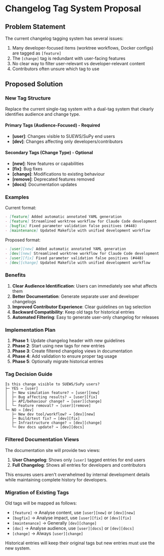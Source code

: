 # Changelog Tag System Proposal

## Problem Statement

The current changelog tagging system has several issues:
1. Many developer-focused items (worktree workflows, Docker configs) are tagged as `[feature]`
2. The `[change]` tag is redundant with user-facing features
3. No clear way to filter user-relevant vs developer-relevant content
4. Contributors often unsure which tag to use

## Proposed Solution

### New Tag Structure

Replace the current single-tag system with a dual-tag system that clearly identifies audience and change type.

#### Primary Tags (Audience-Focused) - Required
- **[user]**: Changes visible to SUEWS/SuPy end users
- **[dev]**: Changes affecting only developers/contributors

#### Secondary Tags (Change Type) - Optional
- **[new]**: New features or capabilities
- **[fix]**: Bug fixes
- **[change]**: Modifications to existing behaviour
- **[remove]**: Deprecated features removed
- **[docs]**: Documentation updates

### Examples

Current format:
```markdown
- [feature] Added automatic annotated YAML generation
- [feature] Streamlined worktree workflow for Claude Code development
- [bugfix] Fixed parameter validation false positives (#448)
- [maintenance] Updated Makefile with unified development workflow
```

Proposed format:
```markdown
- [user][new] Added automatic annotated YAML generation
- [dev][new] Streamlined worktree workflow for Claude Code development
- [user][fix] Fixed parameter validation false positives (#448)
- [dev][change] Updated Makefile with unified development workflow
```

### Benefits

1. **Clear Audience Identification**: Users can immediately see what affects them
2. **Better Documentation**: Generate separate user and developer changelogs
3. **Improved Contributor Experience**: Clear guidelines on tag selection
4. **Backward Compatibility**: Keep old tags for historical entries
5. **Automated Filtering**: Easy to generate user-only changelog for releases

### Implementation Plan

1. **Phase 1**: Update changelog header with new guidelines
2. **Phase 2**: Start using new tags for new entries
3. **Phase 3**: Create filtered changelog views in documentation
4. **Phase 4**: Add validation to ensure proper tag usage
5. **Phase 5**: Optionally migrate historical entries

### Tag Decision Guide

```
Is this change visible to SUEWS/SuPy users?
├─ YES → [user]
│  ├─ New simulation feature? → [user][new]
│  ├─ Bug affecting results? → [user][fix]
│  ├─ API/behaviour change? → [user][change]
│  └─ Feature removal? → [user][remove]
└─ NO → [dev]
   ├─ New dev tool/workflow? → [dev][new]
   ├─ Build/test fix? → [dev][fix]
   ├─ Infrastructure change? → [dev][change]
   └─ Dev docs update? → [dev][docs]
```

### Filtered Documentation Views

The documentation site will provide two views:
1. **User Changelog**: Shows only `[user]` tagged entries for end users
2. **Full Changelog**: Shows all entries for developers and contributors

This ensures users aren't overwhelmed by internal development details while maintaining complete history for developers.

### Migration of Existing Tags

Old tags will be mapped as follows:
- `[feature]` → Analyse content, use `[user][new]` or `[dev][new]`
- `[bugfix]` → Analyse impact, use `[user][fix]` or `[dev][fix]`
- `[maintenance]` → Generally `[dev][change]`
- `[doc]` → Analyse audience, use `[user][docs]` or `[dev][docs]`
- `[change]` → Always `[user][change]`

Historical entries will keep their original tags but new entries must use the new system.